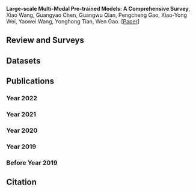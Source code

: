 

**Large-scale Multi-Modal Pre-trained Models: A Comprehensive Survey**, Xiao Wang, Guangyao Chen, Guangwu Qian, Pengcheng Gao, Xiao-Yong Wei, Yaowei Wang, Yonghong Tian, Wen Gao. [[Paper]()]





## Review and Surveys



## Datasets 



## Publications 




### Year 2022 

### Year 2021 

### Year 2020 

### Year 2019 

### Before Year 2019 





## Citation 





































































































